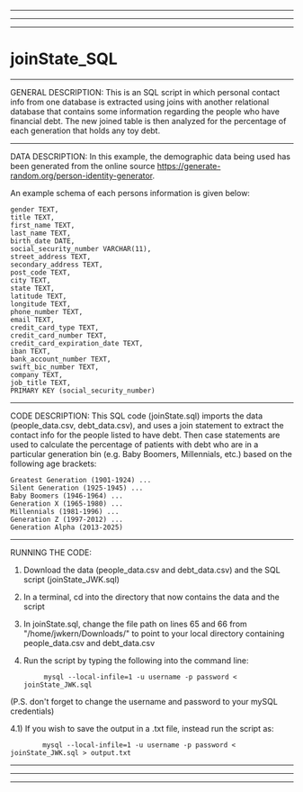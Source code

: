 ___________________________________________________________________________________________________________________________________________________________________
___________________________________________________________________________________________________________________________________________________________________
___________________________________________________________________________________________________________________________________________________________________
# joinState_SQL

___________________________________________________________________________________________________________________________________________________________________
GENERAL DESCRIPTION:
This is an SQL script in which personal contact info from one database is extracted using joins with another relational database that contains some information regarding the people who have financial debt. The new joined table is then analyzed for the percentage of each generation that holds any toy debt.   

___________________________________________________________________________________________________________________________________________________________________
DATA DESCRIPTION:
In this example, the demographic data being used has been generated from the online source https://generate-random.org/person-identity-generator. 

An example schema of each persons information is given below: 

	gender TEXT,
	title TEXT,
	first_name TEXT,
	last_name TEXT,
	birth_date DATE,
	social_security_number VARCHAR(11),
	street_address TEXT,
	secondary_address TEXT,	
	post_code TEXT,
	city TEXT,
	state TEXT,
	latitude TEXT,	
	longitude TEXT,	
	phone_number TEXT,	
	email TEXT,	
	credit_card_type TEXT,
	credit_card_number TEXT,
	credit_card_expiration_date TEXT,
	iban TEXT,
	bank_account_number TEXT,
	swift_bic_number TEXT,
	company TEXT,
	job_title TEXT,
	PRIMARY KEY (social_security_number)



___________________________________________________________________________________________________________________________________________________________________
CODE DESCRIPTION:
This SQL code (joinState.sql) imports the data (people_data.csv, debt_data.csv), and uses a join statement to extract the contact info for the people listed to have debt. Then case statements are used to calculate the percentage of patients with debt who are in a particular generation bin (e.g. Baby Boomers, Millennials, etc.) based on the following age brackets:

    Greatest Generation (1901-1924) ...
    Silent Generation (1925-1945) ...
    Baby Boomers (1946-1964) ...
    Generation X (1965-1980) ...
    Millennials (1981-1996) ...
    Generation Z (1997-2012) ...
    Generation Alpha (2013-2025)

___________________________________________________________________________________________________________________________________________________________________
RUNNING THE CODE:
1) Download the data (people_data.csv and debt_data.csv) and the SQL script (joinState_JWK.sql)

2) In a terminal, cd into the directory that now contains the data and the script

3) In joinState.sql, change the file path on lines 65 and 66 from "/home/jwkern/Downloads/" to point to your local directory containing people_data.csv and debt_data.csv

4) Run the script by typing the following into the command line:

            mysql --local-infile=1 -u username -p password < joinState_JWK.sql

(P.S. don't forget to change the username and password to your mySQL credentials)

4.1) If you wish to save the output in a .txt file, instead run the script as:
      
            mysql --local-infile=1 -u username -p password < joinState_JWK.sql > output.txt


___________________________________________________________________________________________________________________________________________________________________
___________________________________________________________________________________________________________________________________________________________________
___________________________________________________________________________________________________________________________________________________________________
